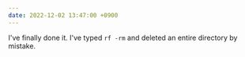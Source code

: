 ```yaml
---
date: 2022-12-02 13:47:00 +0900
---
```


I've finally done it. I've typed `rf -rm` and deleted an entire directory by mistake.
